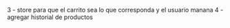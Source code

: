 3 - store para que el carrito sea lo que corresponda y el usuario manana
4 - agregar historial de productos

